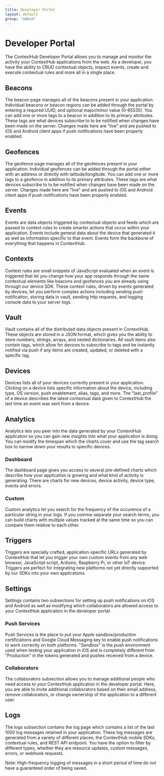 ```yaml
---
title: Developer Portal
layout: default
group: "admin"
---
```



# Developer Portal

The ContextHub Developer Portal allows you to manage and monitor the activity your ContextHub applications from the web. As a developer, you have the ability to CRUD contextual objects, inspect events, create and execute contextual rules and more all in a single place.

<a name="Beacons" data-magellan-destination="Beacons"></a>

## Beacons

The beacon page manages all of the beacons present in your application. Individual beacons or beacon regions can be added through the portal by entering a required UUID, and optional major/minor value (0-65535).
You can add one or more tags to a beacon in addition to its primary attributes. These tags are what devices subscribe to to be notified when changes have been made on the server. Changes made here are "live" and are pushed to iOS and Android client apps if push notifications have been properly enabled.

<a name="Geofences" data-magellan-destination="Geofences"></a>

## Geofences

The geofence page manages all of the geofences present in your application. Individual geofences can be added through the portal either with an address or directly with latitude/longitude.
You can add one or more tags to a geofence in addition to its primary attributes. These tags are what devices subscribe to to be notified when changes have been made on the server. Changes made here are "live" and are pushed to iOS and Android client apps if push notifications have been properly enabled.


<a name="Events" data-magellan-destination="Events"></a>

## Events

Events are data objects triggered by contextual objects and feeds which are passed to context rules to create smarter actions that occur within your application. Events include general data about the device that generated it as well as information specific to that event. Events form the backbone of everything that happens in ContextHub.


<a name="Contexts" data-magellan-destination="Contexts"></a>

## Contexts

Context rules are small snippets of JavaScript evaluated when an event is triggered that let you change how your app responds through the same contextual elements like beacons and geofences you are already using through our device SDK. These context rules, driven by events generated by devices, let you perform complex actions including sending push notification, storing data in vault, sending http requests, and logging console data to your server logs.

<a name="Vault" data-magellan-destination="Vault"></a>

## Vault

Vault contains all of the distributed data objects present in ContextHub. These objects are stored in a JSON format, which gives you the ability to store numbers, strings, arrays, and nested dictionaries. All vault items also contain tags, which allow for devices to subscribe to tags and be instantly notified via push if any items are created, updated, or deleted with a specific tag.

<a name="Devices" data-magellan-destination="Devices"></a>

## Devices

Devices lists all of your devices currently present in your application. Clicking on a device lists specific information about the device, including type, OS version, push enablement, alias, tags, and more. The "last_profile" of a device describes the latest contextual data given to ContextHub the last time an event was sent from a device.


<a name="Analytics" data-magellan-destination="Analytics"></a>

## Analytics

Analytics lets you peer into the data generated by your ContextHub application so you can gain new insights into what your application is doing. You can modify the timespan which the charts cover and use the tag search box to narrow down your results to specific devices.

<a name="Dashboard" data-magellan-destination="Dashboard"></a>

### Dashboard

The dashboard page gives you access to several pre-defined charts which describe how your application is growing and what kind of activity is generating. There are charts for new devices, device activity, device type, events and errors.

<a name="Custom" data-magellan-destination="Custom"></a>

### Custom

Custom analytics let you search for the frequency of the occurence of a particular string in your logs. If you comma-separate your search terms, you can build charts with multiple values tracked at the same time so you can compare them relative to each other.


<a name="Triggers" data-magellan-destination="Triggers"></a>

## Triggers

Triggers are specially crafted, application-specific URLs generated by ContextHub that let you trigger your own custom events from any web browser, JavaScript script, Arduino, Raspberry Pi, or other IoT device. Triggers are perfect for integrating new platforms not yet directly supported by our SDKs into your own applications.

<a name="Settings" data-magellan-destination="Settings"></a>

## Settings

Settings contains two subsections for setting up push notifications on iOS and Android as well as modifying which collaborators are allowed access to your ContextHub application in the developer portal.

<a name="PushServices" data-magellan-destination="PushServices"></a>

### Push Services

Push Services is the place to put your Apple sandbox/production certifications and Google Cloud Messaging key to enable push notifications to work correctly on both platforms. "Sandbox" is the push environment used when testing your application in iOS and is completely different from "Production" in the tokens generated and pushes received from a device.

<a name="Collaborators" data-magellan-destination="Collaborators"></a>

### Collaborators

The collaborators subsection allows you to manage additional people who need access to your ContextHub application in the developer portal. Here, you are able to invite additional collaborators based on their email address, remove collaborators, or change ownership of the application to a different user.

<a name="Logs" data-magellan-destination="Logs"></a>

## Logs

The logs subsection contains the log page which contains a list of the last 1000 log messages retained in your application. These log messages are generated from a variety of different places; the ContextHub mobile SDKs, contextual rules, and REST API endpoint. You have the option to filter by different types, whether they are resource updates, custom messages, errors, or webhook requests.

Note: High-frequency logging of messages in a short period of time do not have a guaranteed order of being saved.

